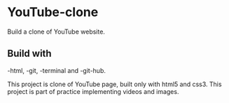 # YouTube-clone
Build a clone of YouTube website.

## Build with
   -html, 
   -git, 
   -terminal and 
   -git-hub.
   
This project is clone of YouTube page, built only with html5 and css3. 
This project is part of practice implementing videos and images.

